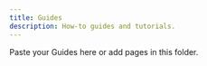 ```yaml
---
title: Guides
description: How-to guides and tutorials.
---
```


Paste your Guides here or add pages in this folder.



